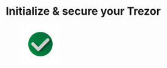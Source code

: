 # Initialize & secure your Trezor

<figure><img src="../../.gitbook/assets/Initialize and secure.png" alt=""><figcaption></figcaption></figure>
